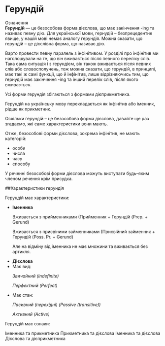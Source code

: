# Герундiй

<div class="space">
<div class="eoz-wrap">
<span class="eoz">Означення</span>
<div class="eoz-text">
<b>Герундій</b> — це безособова форма дієслова, що має закінчення -ing та називає певну дію. Для української мови, гернудій – безпрецедентне явище, у нашій мові  немає аналогу герундія. Можна сказати, що герундій – це дієслівна форма, що називає дію. 
</div>
</div>
</div>

<p>Варто провести певну паралель з інфінітивом. У розділі про інфінітив ми наголошували на те, що він вживається після певного переліку слів. Така сама ситуація і з герундієм, він також вживається після певних слів або словосполучень, тож можна сказати, що герундій, в принципі, має такі ж самі функції, що й інфінітив, лише відрізняючись тим, що гернудій має закінчення -ing та інший перелік слів, після якого вживається.</p>

<p>Усі форми герундія збігаються з формами дієприкметника.</p>

<p>Герундій на українську мову перекладається як інфінітив або іменник, рідше як прикметник.</p>

<p>Оскільки герундій – це безособова форма дієслова, давайте ще раз згадаємо, які саме характеристики вони мають.</p>

<p>Отже, безособові форми дієслова, зокрема інфінітив, не мають категорій:</p>

<ul>
<li>особи</li>
<li>числа</li>
<li>часу</li>
<li>способу</li>
</ul>

<p>У реченні безособові форми дієслова можуть виступати будь–яким членом речення крім присудка.</p>

##Характеристики герундія

<p>Герундій має характеристики:</p>
<ul>
<li><b>Іменника</b></li>
<p>Вживається з прийменниками (Прийменник + Герундій (Prep. + Gerund)</p>
<p>Вживається з присвіними займенниками (Присвійний займенник + Герундій (Poss. Pr. + Gerund)</p>
<p>Але на відміну від іменника не має множини та вживається без артикля.</p>

<li><b>Дієслова</b></li>

<li>Має вид:</li>
<p><i>Звичайний (Indefinite)</i></p>
<p><i>Перфектний (Perfect)</i></p>

<li>Має стан:</li>
<p><i>Пасивний (перехідні) (Passive (transitive))</i></p>
<p><i>Активний (Active)</i></p>

</ul>

<quiz correctLabel="correct" incorrectLabel="incorrect" checkLabel="check">
    <question text="">
        <p>Герундій має ознаки:</p>
        <answer>Іменника та прикметника</answer>
        <answer>Прикметника та дієслова</answer>
        <answer correct>Іменника та дієслова</answer>
        <answer>Дієслова та дієприкметника</answer>
    </question>
</quiz>